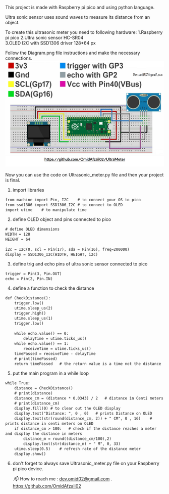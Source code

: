This project is made with Raspberry pi pico and using python language.

Ultra sonic sensor uses sound waves to measure its distance from an object.

To create this ultrasonic meter you need to following hardware:
    1.Raspberry pi pico 
    2.Ultra sonic sensor HC-SR04    
    3.OLED I2C with SSD1306 driver 128*64 px    

Follow the Diagram.png file instructions and make the necessary connections.
![Alt text](https://github.com/OmidAfzali02/UltraMeter/blob/main/Diagram.png)

Now you can use the code on Ultrasonic_meter.py file and then your project is final.
1. import libraries
```
from machine import Pin, I2C    # to connect your OS to pico
from ssd1306 import SSD1306_I2C # to connect to OLED
import utime    # to manipulate time
```

2. define OLED object and pins connected to pico
```
# define OLED dimensions
WIDTH = 128
HEIGHT = 64

i2c = I2C(0, scl = Pin(17), sda = Pin(16), freq=200000) 
display = SSD1306_I2C(WIDTH, HEIGHT, i2c)
```

3. define trig and echo pins of ultra sonic sensor connected to pico
```
trigger = Pin(3, Pin.OUT)
echo = Pin(2, Pin.IN)
```

4. define a function to check the distance
```
def CheckDistance():
    trigger.low()
    utime.sleep_us(2)
    trigger.high()
    utime.sleep_us(1)
    trigger.low()
 
    while echo.value() == 0:
        delayTime = utime.ticks_us()
    while echo.value() == 1:
        receiveTime = utime.ticks_us()
    timePassed = receiveTime - delayTime
    # print(timePassed)
    return timePassed   # the return value is a time not the distance
```

5. put the main program in a while loop
```
while True:
    distance = CheckDistance()
    # print(distance)
    distance_cm = (distance * 0.0343) / 2   # distance in Centi meters
    # print(distance_cm)
    display.fill(0) # to clear out the OLED display
    display.text("Distance: ", 0 , 0)   # prints Distance on OLED
    display.text(str(round(distance_cm, 2)) + " CM", 0 , 16)    # prints distance in centi meters on OLED
    if distance_cm > 100:   # check if the distance reaches a meter and display the distance in meters
        distance_m = round((distance_cm/100),2)
        display.text(str(distance_m) + " M", 0, 33)
    utime.sleep(0.5)    # refresh rate of the distance meter
    display.show()
```

6. don't forget to always save Ultrasonic_meter.py file on your Raspberry pi pico device.


    .📫 How to reach me : dev.omid02@gmail.com
    . https://github.com/OmidAfzali02
